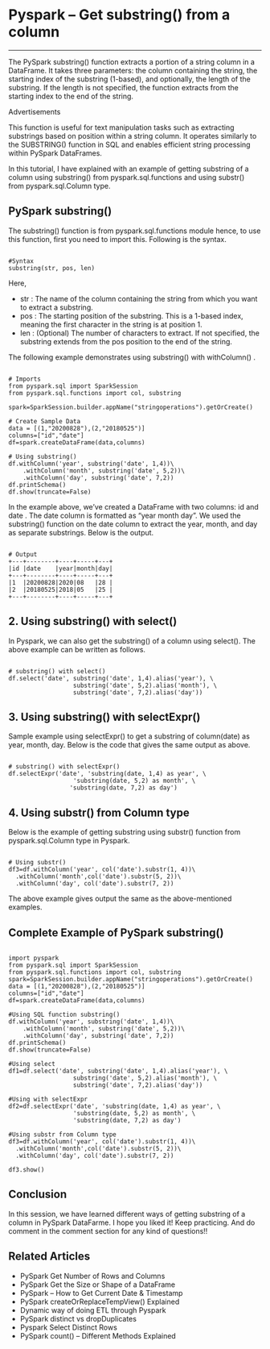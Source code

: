 # Pyspark – Get substring() from a column

---

The PySpark substring() function extracts a portion of a string column in a DataFrame. It takes three parameters: the column containing the string, the starting index of the substring (1-based), and optionally, the length of the substring. If the length is not specified, the function extracts from the starting index to the end of the string.

Advertisements

This function is useful for text manipulation tasks such as extracting substrings based on position within a string column. It operates similarly to the SUBSTRING() function in SQL and enables efficient string processing within PySpark DataFrames.

In this tutorial, I have explained with an example of getting substring of a column using substring() from pyspark.sql.functions and using substr() from pyspark.sql.Column type.

## PySpark substring()

The substring() function is from pyspark.sql.functions module hence, to use this function, first you need to import this. Following is the syntax.

```

#Syntax
substring(str, pos, len)

```

Here,
- str : The name of the column containing the string from which you want to extract a substring.
- pos : The starting position of the substring. This is a 1-based index, meaning the first character in the string is at position 1.
- len : (Optional) The number of characters to extract. If not specified, the substring extends from the pos position to the end of the string.

The following example demonstrates using substring() with withColumn() .

```

# Imports
from pyspark.sql import SparkSession 
from pyspark.sql.functions import col, substring

spark=SparkSession.builder.appName("stringoperations").getOrCreate()

# Create Sample Data
data = [(1,"20200828"),(2,"20180525")]
columns=["id","date"]
df=spark.createDataFrame(data,columns)

# Using substring()
df.withColumn('year', substring('date', 1,4))\
    .withColumn('month', substring('date', 5,2))\
    .withColumn('day', substring('date', 7,2))
df.printSchema()
df.show(truncate=False)

```

In the example above, we’ve created a DataFrame with two columns: id and date . The date column is formatted as “year month day”. We used the substring() function on the date column to extract the year, month, and day as separate substrings. Below is the output.

```

# Output
+---+--------+----+-----+---+
|id |date    |year|month|day|
+---+--------+----+-----+---+
|1  |20200828|2020|08   |28 |
|2  |20180525|2018|05   |25 |
+---+--------+----+-----+---+

```

## 2. Using substring() with select()

In Pyspark, we can also get the substring() of a column using select(). The above example can be written as follows.

```

# substring() with select()
df.select('date', substring('date', 1,4).alias('year'), \
                  substring('date', 5,2).alias('month'), \
                  substring('date', 7,2).alias('day'))  

```

## 3. Using substring() with selectExpr()

Sample example using selectExpr() to get a substring of column(date) as year, month, day. Below is the code that gives the same output as above.

```

# substring() with selectExpr()
df.selectExpr('date', 'substring(date, 1,4) as year', \
                  'substring(date, 5,2) as month', \
                 'substring(date, 7,2) as day')

```

## 4. Using substr() from Column type

Below is the example of getting substring using substr() function from pyspark.sql.Column type in Pyspark.

```

# Using substr()
df3=df.withColumn('year', col('date').substr(1, 4))\
  .withColumn('month',col('date').substr(5, 2))\
  .withColumn('day', col('date').substr(7, 2))

```

The above example gives output the same as the above-mentioned examples.

## Complete Example of PySpark substring()

```

import pyspark
from pyspark.sql import SparkSession 
from pyspark.sql.functions import col, substring
spark=SparkSession.builder.appName("stringoperations").getOrCreate()
data = [(1,"20200828"),(2,"20180525")]
columns=["id","date"]
df=spark.createDataFrame(data,columns)

#Using SQL function substring()
df.withColumn('year', substring('date', 1,4))\
    .withColumn('month', substring('date', 5,2))\
    .withColumn('day', substring('date', 7,2))
df.printSchema()
df.show(truncate=False)

#Using select    
df1=df.select('date', substring('date', 1,4).alias('year'), \
                  substring('date', 5,2).alias('month'), \
                  substring('date', 7,2).alias('day'))
    
#Using with selectExpr
df2=df.selectExpr('date', 'substring(date, 1,4) as year', \
                  'substring(date, 5,2) as month', \
                  'substring(date, 7,2) as day')

#Using substr from Column type
df3=df.withColumn('year', col('date').substr(1, 4))\
  .withColumn('month',col('date').substr(5, 2))\
  .withColumn('day', col('date').substr(7, 2))

df3.show()

```

## Conclusion

In this session, we have learned different ways of getting substring of a column in PySpark DataFarme.  I hope you liked it! Keep practicing. And do comment in the comment section for any kind of questions!!

## Related Articles
- PySpark Get Number of Rows and Columns
- PySpark Get the Size or Shape of a DataFrame
- PySpark – How to Get Current Date & Timestamp
- PySpark createOrReplaceTempView() Explained
- Dynamic way of doing ETL through Pyspark
- PySpark distinct vs dropDuplicates
- Pyspark Select Distinct Rows
- PySpark count() – Different Methods Explained

